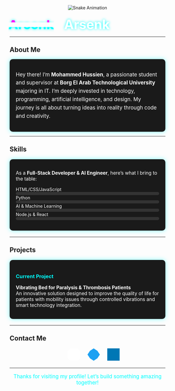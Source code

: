 <div align="center">
  <!-- Snake Animation -->
  <div style="margin-bottom: 20px;">
    <img src="https://github.com/kll0l69/kll0l69/blob/output/github-contribution-grid-snake.svg" alt="Snake Animation" style="max-width: 100%;">
  </div>

  <!-- Main Heading with Glitch Effect -->
  <h1 class="glitch" style="font-size: 3em; margin: 0; color: #fff; text-shadow: 0 0 10px #0ff;">
    <span aria-hidden="true">Arsenk</span>
    Arsenk
    <span aria-hidden="true">Arsenk</span>
  </h1>
</div>

<style>
  .glitch {
    position: relative;
    animation: glitch 1s linear infinite;
  }
  .glitch span {
    position: absolute;
    top: 0;
    left: 0;
  }
  .glitch span:first-child {
    color: #f0f;
    animation: glitch-top 1s linear infinite;
    clip-path: polygon(0 0, 100% 0, 100% 33%, 0 33%);
    -webkit-clip-path: polygon(0 0, 100% 0, 100% 33%, 0 33%);
  }
  .glitch span:last-child {
    color: #0ff;
    animation: glitch-bottom 1.5s linear infinite;
    clip-path: polygon(0 67%, 100% 67%, 100% 100%, 0 100%);
    -webkit-clip-path: polygon(0 67%, 100% 67%, 100% 100%, 0 100%);
  }
  @keyframes glitch {
    2%, 64% { transform: translate(2px, 0) skew(0deg); }
    4%, 60% { transform: translate(-2px, 0) skew(0deg); }
    62% { transform: translate(0, 0) skew(5deg); }
  }
  @keyframes glitch-top {
    2%, 64% { transform: translate(2px, -2px); }
    4%, 60% { transform: translate(-2px, 2px); }
    62% { transform: translate(13px, -1px) skew(-13deg); }
  }
  @keyframes glitch-bottom {
    2%, 64% { transform: translate(-2px, 0); }
    4%, 60% { transform: translate(-2px, 0); }
    62% { transform: translate(-22px, 5px) skew(21deg); }
  }
</style>

---

## About Me
<div style="background: #1a1a1a; padding: 20px; border-radius: 10px; color: #fff; box-shadow: 0 0 15px rgba(0, 255, 255, 0.5);">
  <p style="font-size: 1.2em; line-height: 1.6;">
    Hey there! I’m <strong>Mohammed Hussien</strong>, a passionate student and supervisor at <strong>Borg El Arab Technological University</strong> majoring in IT. I’m deeply invested in technology, programming, artificial intelligence, and design. My journey is all about turning ideas into reality through code and creativity.
  </p>
</div>

---

## Skills
<div style="background: #1a1a1a; padding: 20px; border-radius: 10px; color: #fff; box-shadow: 0 0 15px rgba(0, 255, 255, 0.5); margin: 20px 0;">
  <p style="font-size: 1.1em;">As a <strong>Full-Stack Developer & AI Engineer</strong>, here’s what I bring to the table:</p>
  <ul style="list-style: none; padding: 0;">
    <li>HTML/CSS/JavaScript
      <div style="background: #333; height: 10px; border-radius: 5px; overflow: hidden;">
        <div style="background: #0ff; width: 90%; height: 100%; animation: progress 2s ease-in-out infinite;"></div>
      </div>
    </li>
    <li>Python
      <div style="background: #333; height: 10px; border-radius: 5px; overflow: hidden;">
        <div style="background: #0ff; width: 85%; height: 100%; animation: progress 2s ease-in-out infinite;"></div>
      </div>
    </li>
    <li>AI & Machine Learning
      <div style="background: #333; height: 10px; border-radius: 5px; overflow: hidden;">
        <div style="background: #0ff; width: 80%; height: 100%; animation: progress 2s ease-in-out infinite;"></div>
      </div>
    </li>
    <li>Node.js & React
      <div style="background: #333; height: 10px; border-radius: 5px; overflow: hidden;">
        <div style="background: #0ff; width: 75%; height: 100%; animation: progress 2s ease-in-out infinite;"></div>
      </div>
    </li>
  </ul>
</div>

<style>
  @keyframes progress {
    0% { width: 0; }
    50% { width: inherit; }
    100% { width: 0; }
  }
</style>

---

## Projects
<div style="background: #1a1a1a; padding: 20px; border-radius: 10px; color: #fff; box-shadow: 0 0 15px rgba(0, 255, 255, 0.5); margin: 20px 0;">
  <h3 style="color: #0ff;">Current Project</h3>
  <p style="font-size: 1.1em;">
    <strong>Vibrating Bed for Paralysis & Thrombosis Patients</strong><br>
    An innovative solution designed to improve the quality of life for patients with mobility issues through controlled vibrations and smart technology integration.
  </p>
</div>

---

## Contact Me
<div style="text-align: center; margin: 20px 0;">
  <a href="https://github.com/kll0l69" class="social-icon github" style="display: inline-block; margin: 0 10px;"></a>
  <a href="https://twitter.com/arsenk" class="social-icon twitter" style="display: inline-block; margin: 0 10px;"></a>
  <a href="https://linkedin.com/in/arsenk" class="social-icon linkedin" style="display: inline-block; margin: 0 10px;"></a>
</div>

<style>
  .social-icon {
    width: 40px;
    height: 40px;
    position: relative;
    transition: transform 0.3s ease;
  }
  .social-icon:hover { transform: scale(1.2); }
  .github:before {
    content: "";
    position: absolute;
    width: 100%;
    height: 100%;
    background: #fff;
    clip-path: polygon(20% 0, 80% 0, 100% 20%, 100% 80%, 80% 100%, 20% 100%, 0 80%, 0 20%);
    -webkit-clip-path: polygon(20% 0, 80% 0, 100% 20%, 100% 80%, 80% 100%, 20% 100%, 0 80%, 0 20%);
  }
  .twitter:before {
    content: "";
    position: absolute;
    width: 100%;
    height: 100%;
    background: #1DA1F2;
    clip-path: polygon(50% 0, 80% 20%, 100% 50%, 80% 80%, 50% 100%, 20% 80%, 0 50%, 20% 20%);
    -webkit-clip-path: polygon(50% 0, 80% 20%, 100% 50%, 80% 80%, 50% 100%, 20% 80%, 0 50%, 20% 20%);
  }
  .linkedin:before {
    content: "";
    position: absolute;
    width: 100%;
    height: 100%;
    background: #0077B5;
    clip-path: polygon(0 0, 100% 0, 100% 100%, 0 100%);
    -webkit-clip-path: polygon(0 0, 100% 0, 100% 100%, 0 100%);
  }
</style>

---

<div style="text-align: center;">
  <p style="font-size: 1.2em; color: #fff; animation: thanks 3s infinite;">
    Thanks for visiting my profile! Let’s build something amazing together!
  </p>
</div>

<style>
  @keyframes thanks {
    0% { color: #0ff; }
    50% { color: #f0f; }
    100% { color: #0ff; }
  }
</style>
